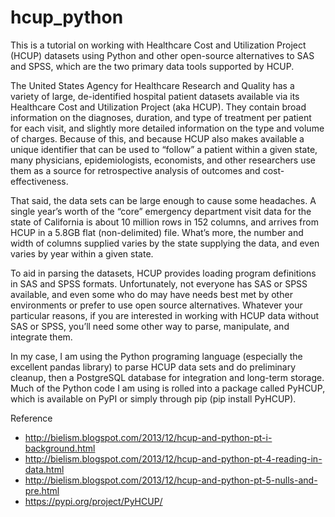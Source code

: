 # hcup_python


This is a tutorial on working with Healthcare Cost and Utilization Project (HCUP) datasets using Python and other open-source alternatives to SAS and SPSS, which are the two primary data tools supported by HCUP.


The United States Agency for Healthcare Research and Quality has a variety of large, de-identified hospital patient datasets available via its Healthcare Cost and Utilization Project (aka HCUP). They contain broad information on the diagnoses, duration, and type of treatment per patient for each visit, and slightly more detailed information on the type and volume of charges. Because of this, and because HCUP also makes available a unique identifier that can be used to “follow” a patient within a given state, many physicians, epidemiologists, economists, and other researchers use them as a source for retrospective analysis of outcomes and cost-effectiveness.

That said, the data sets can be large enough to cause some headaches. A single year’s worth of the “core” emergency department visit data for the state of California is about 10 million rows in 152 columns, and arrives from HCUP in a 5.8GB flat (non-delimited) file. What’s more, the number and width of columns supplied varies by the state supplying the data, and even varies by year within a given state.

To aid in parsing the datasets, HCUP provides loading program definitions in SAS and SPSS formats. Unfortunately, not everyone has SAS or SPSS available, and even some who do may have needs best met by other environments or prefer to use open source alternatives. Whatever your particular reasons, if you are interested in working with HCUP data without SAS or SPSS, you’ll need some other way to parse, manipulate, and integrate them.

In my case, I am using the Python programing language (especially the excellent pandas library) to parse HCUP data sets and do preliminary cleanup, then a PostgreSQL database for integration and long-term storage. Much of the Python code I am using is rolled into a package called PyHCUP, which is available on PyPI or simply through pip (pip install PyHCUP).


Reference
- http://bielism.blogspot.com/2013/12/hcup-and-python-pt-i-background.html
- http://bielism.blogspot.com/2013/12/hcup-and-python-pt-4-reading-in-data.html
- http://bielism.blogspot.com/2013/12/hcup-and-python-pt-5-nulls-and-pre.html
- https://pypi.org/project/PyHCUP/
